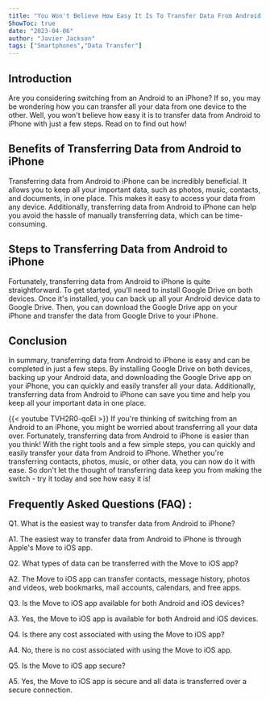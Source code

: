 ```yaml
---
title: "You Won't Believe How Easy It Is To Transfer Data From Android To iPhone - Here's How!"
ShowToc: true 
date: "2023-04-06"
author: "Javier Jackson" 
tags: ["Smartphones","Data Transfer"]
---
```

## Introduction

Are you considering switching from an Android to an iPhone? If so, you may be wondering how you can transfer all your data from one device to the other. Well, you won't believe how easy it is to transfer data from Android to iPhone with just a few steps. Read on to find out how!

## Benefits of Transferring Data from Android to iPhone

Transferring data from Android to iPhone can be incredibly beneficial. It allows you to keep all your important data, such as photos, music, contacts, and documents, in one place. This makes it easy to access your data from any device. Additionally, transferring data from Android to iPhone can help you avoid the hassle of manually transferring data, which can be time-consuming. 

## Steps to Transferring Data from Android to iPhone

Fortunately, transferring data from Android to iPhone is quite straightforward. To get started, you'll need to install Google Drive on both devices. Once it's installed, you can back up all your Android device data to Google Drive. Then, you can download the Google Drive app on your iPhone and transfer the data from Google Drive to your iPhone. 

## Conclusion

In summary, transferring data from Android to iPhone is easy and can be completed in just a few steps. By installing Google Drive on both devices, backing up your Android data, and downloading the Google Drive app on your iPhone, you can quickly and easily transfer all your data. Additionally, transferring data from Android to iPhone can save you time and help you keep all your important data in one place.

{{< youtube TVH2R0-qoEI >}} 
If you're thinking of switching from an Android to an iPhone, you might be worried about transferring all your data over. Fortunately, transferring data from Android to iPhone is easier than you think! With the right tools and a few simple steps, you can quickly and easily transfer your data from Android to iPhone. Whether you're transferring contacts, photos, music, or other data, you can now do it with ease. So don't let the thought of transferring data keep you from making the switch - try it today and see how easy it is!

## Frequently Asked Questions (FAQ) :
Q1. What is the easiest way to transfer data from Android to iPhone?

A1. The easiest way to transfer data from Android to iPhone is through Apple's Move to iOS app. 

Q2. What types of data can be transferred with the Move to iOS app?

A2. The Move to iOS app can transfer contacts, message history, photos and videos, web bookmarks, mail accounts, calendars, and free apps. 

Q3. Is the Move to iOS app available for both Android and iOS devices?

A3. Yes, the Move to iOS app is available for both Android and iOS devices. 

Q4. Is there any cost associated with using the Move to iOS app?

A4. No, there is no cost associated with using the Move to iOS app. 

Q5. Is the Move to iOS app secure?

A5. Yes, the Move to iOS app is secure and all data is transferred over a secure connection.


